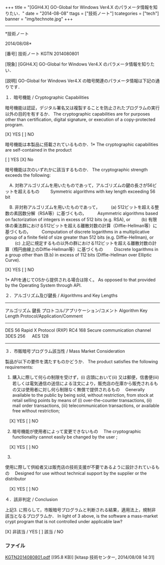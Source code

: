 ﻿+++
title = "[GGH4.X] GO-Global for Windows Ver4.X のパラメータ情報を知りたい．"
date = "2014-08-08"
ttags = ["技術ノート"]
tcategories = ["tech"]
banner = "img/technote.jpg"
+++

-----------------------------------------------------------------------------------------------------------------------------

*技術ノート

2014/08/08*


[番号]
技術ノート KGTN 2014080801

[現象]
[GGH4.X] GO-Global for Windows Ver4.X のパラメータ情報を知りたい．

[説明]
GO-Global for Windows Ver4.X
の暗号関連のパラメータ情報は下記の通りです．

１．暗号機能 / Cryptographic Capabilities

暗号機能は認証，デジタル署名又は複製することを防止されたプログラムの実行以外の目的を有するか．
The cryptographic capabilities are for purposes other than
certification, digital signature, or execution of a copy-protected
program.

[X] YES [ ] NO

暗号機能は本製品に搭載されているものか．1*
The cryptographic capabilities are self-contained in the product

[ ] YES [X] No

暗号機能は次のいずれかに該当するものか．
The cryptographic strength exceeds the following:

　A.
対称アルゴリズムを用いたものであって，アルゴリズムの鍵の長さが56ビットを超えるもの
　　 Symmetric algorithms with key length exceeding 56 bit

　B. 非対称アルゴリズムを用いたものであって，
　　 (a) 512ビットを超える整数の素因数分解（RSA等）に基づくもの，
　　 Asymmetric algorithms based on factorization of integers in excess
of 512 bits (e.g. RSA), or
　　 (b)
有限体の乗法群における512ビットを超える離散対数の計算（Diffie-Hellman等）に基づくもの，
　　 Computation of discrete logarithms in a multiplicative group of a
finite field of size greater than 512 bits (e.g. Diffie-Hellman), or
　　 (c)
上記に規定するもの以外の群における112ビットを超える離散対数の計算（楕円曲線上のDiffie-Hellman等）に基づくもの
　　 Discrete logarithms in a group other than (B.b) in excess of 112
bits (Diffie-Hellman over Elliptic Curve).

[X] YES [ ] NO

1* APIを通じてOSから提供される場合は除く。
As opposed to that provided by the Operating System through API.

２．アルゴリズム及び鍵長 / Algorithms and Key Lengths

  ---------------------------------------------------------------------------------------
  アルゴリズム           鍵長                   プロトコル/アプリケーション/コメント
  Algorithm               Key Length              Protocol/Application/Comment
  ----------------------- ----------------------- ---------------------------------------
  DES                    56                     Rapid X Protocol (RXP)
  RC4                    168                    Secure communication channel
  3DES                   256                    　
  AES                     128                     　

  ---------------------------------------------------------------------------------------

３．市販暗号プログラム該当性 / Mass Market Consideration

製品が以下の要件を満たすものかどうか．
The product satisfies the following requirements:

1) 購入に際して何らの制限を受けず，(i) 店頭において(ii)
又は郵便，信書便(iii)
若しくは電気通信の送信による注文により，販売店の在庫から販売されるもの又は使用者に対し何ら制限なく無償で提供されるもの
　Generally available to the public by being sold, without restriction,
from stock at retail selling points by means of (i) over-the-counter
transactions, (ii) mail order transactions, (iii) telecommunication
transactions, or available free without restriction;

　[X] YES [ ] NO

2) 暗号機能が使用者によって変更できないもの
　The cryptographic functionality cannot easily be changed by the user ;

　[X] YES [ ] NO

3)
使用に際して供給者又は販売店の技術支援が不要であるように設計されているもの
　Designed for use without technical support by the supplier or the
distributor

　[X] YES [ ] NO

４．該非判定 / Conclusion

上記3.
に照らして，市販暗号プログラムと判断される結果，適用法上，規制非該当となるプログラムか．
In light of 3 above, is the software a mass-market crypt program that is
not controlled under applicable law?

[X] 非該当 / YES [ ] 該当 / NO


### ファイル

 
 


[KGTN2014080801.pdf](http://techreport.kitasp.net/attachments/download/1713/KGTN2014080801.pdf)
 [(95.8 KB)] [kitasp 技術センター, 2014/08/08
14:31]


 


 

